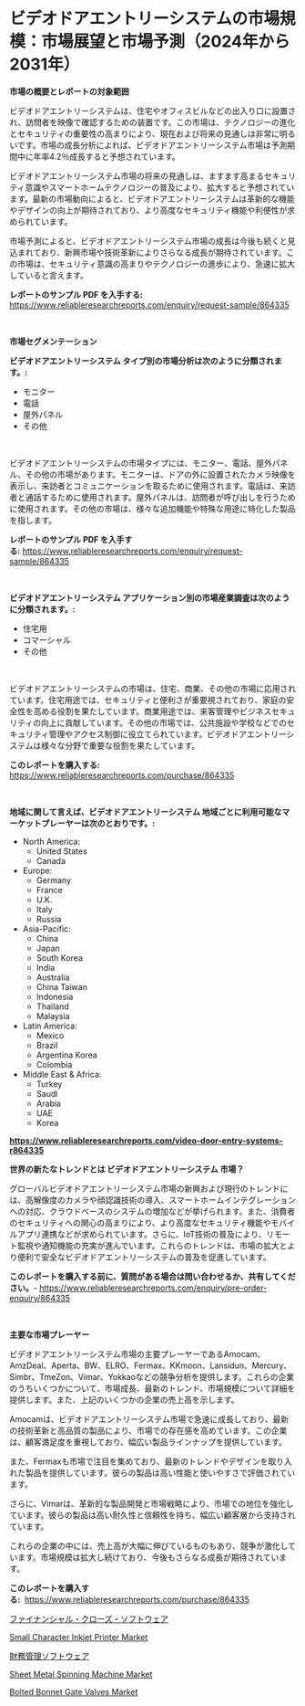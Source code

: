 <p><h1>ビデオドアエントリーシステムの市場規模：市場展望と市場予測（2024年から2031年）</h1></p><p><strong>市場の概要とレポートの対象範囲</strong></p>
<p><p>ビデオドアエントリーシステムは、住宅やオフィスビルなどの出入り口に設置され、訪問者を映像で確認するための装置です。この市場は、テクノロジーの進化とセキュリティの重要性の高まりにより、現在および将来の見通しは非常に明るいです。市場の成長分析によれば、ビデオドアエントリーシステム市場は予測期間中に年率4.2％成長すると予想されています。</p><p>ビデオドアエントリーシステム市場の将来の見通しは、ますます高まるセキュリティ意識やスマートホームテクノロジーの普及により、拡大すると予想されています。最新の市場動向によると、ビデオドアエントリーシステムは革新的な機能やデザインの向上が期待されており、より高度なセキュリティ機能や利便性が求められています。</p><p>市場予測によると、ビデオドアエントリーシステム市場の成長は今後も続くと見込まれており、新興市場や技術革新によりさらなる成長が期待されています。この市場は、セキュリティ意識の高まりやテクノロジーの進歩により、急速に拡大していると言えます。</p></p>
<p><strong>レポートのサンプル PDF を入手する:</strong> <a href="https://www.reliableresearchreports.com/enquiry/request-sample/864335">https://www.reliableresearchreports.com/enquiry/request-sample/864335</a></p>
<p>&nbsp;</p>
<p><strong>市場セグメンテーション</strong></p>
<p><strong>ビデオドアエントリーシステム タイプ別の市場分析は次のように分類されます。:</strong></p>
<p><ul><li>モニター</li><li>電話</li><li>屋外パネル</li><li>その他</li></ul></p>
<p>&nbsp;</p>
<p><p>ビデオドアエントリーシステムの市場タイプには、モニター、電話、屋外パネル、その他の市場があります。モニターは、ドアの外に設置されたカメラ映像を表示し、来訪者とコミュニケーションを取るために使用されます。電話は、来訪者と通話するために使用されます。屋外パネルは、訪問者が呼び出しを行うために使用されます。その他の市場は、様々な追加機能や特殊な用途に特化した製品を指します。</p></p>
<p><strong>レポートのサンプル PDF を入手する:</strong>&nbsp;<a href="https://www.reliableresearchreports.com/enquiry/request-sample/864335">https://www.reliableresearchreports.com/enquiry/request-sample/864335</a></p>
<p>&nbsp;</p>
<p><strong> ビデオドアエントリーシステム アプリケーション別の市場産業調査は次のように分類されます。:</strong></p>
<p><ul><li>住宅用</li><li>コマーシャル</li><li>その他</li></ul></p>
<p>&nbsp;</p>
<p><p>ビデオドアエントリーシステムの市場は、住宅、商業、その他の市場に応用されています。住宅用途では、セキュリティと便利さが重要視されており、家庭の安全性を高める役割を果たしています。商業用途では、来客管理やビジネスセキュリティの向上に貢献しています。その他の市場では、公共施設や学校などでのセキュリティ管理やアクセス制御に役立てられています。ビデオドアエントリーシステムは様々な分野で重要な役割を果たしています。</p></p>
<p><strong>このレポートを購入する:</strong>&nbsp; <a href="https://www.reliableresearchreports.com/purchase/864335">https://www.reliableresearchreports.com/purchase/864335</a></p>
<p>&nbsp;</p>
<p><strong>地域に関して言えば、ビデオドアエントリーシステム 地域ごとに利用可能なマーケットプレーヤーは次のとおりです。:</strong></p>
<p><ul>
    <li>
        North America:
        <ul>
            <li>United States</li>
            <li>Canada</li>
        </ul>
    </li>
    <li>
        Europe:
        <ul>
            <li>Germany</li>
            <li>France</li>
            <li>U.K.</li>
            <li>Italy</li>
            <li>Russia</li>
        </ul>
    </li>
    <li>
        Asia-Pacific:
        <ul>
            <li>China</li>
            <li>Japan</li>
            <li>South Korea</li>
            <li>India</li>
            <li>Australia</li>
            <li>China Taiwan</li>
            <li>Indonesia</li>
            <li>Thailand</li>
            <li>Malaysia</li>
        </ul>
    </li>
    <li>
        Latin America:
        <ul>
            <li>Mexico</li>
            <li>Brazil</li>
            <li>Argentina Korea</li>
            <li>Colombia</li>
        </ul>
    </li>
    <li>
        Middle East & Africa:
        <ul>
            <li>Turkey</li>
            <li>Saudi</li>
            <li>Arabia</li>
            <li>UAE</li>
            <li>Korea</li>
        </ul>
    </li>
    </ul></p>
<p><strong><a href="https://www.reliableresearchreports.com/video-door-entry-systems-r864335">https://www.reliableresearchreports.com/video-door-entry-systems-r864335</a></strong>&nbsp;</p>
<p><strong>世界の新たなトレンドとは ビデオドアエントリーシステム 市場？</strong></p>
<p><p>グローバルビデオドアエントリーシステム市場の新興および現行のトレンドには、高解像度のカメラや顔認識技術の導入、スマートホームインテグレーションへの対応、クラウドベースのシステムの増加などが挙げられます。また、消費者のセキュリティへの関心の高まりにより、より高度なセキュリティ機能やモバイルアプリ連携などが求められています。さらに、IoT技術の普及により、リモート監視や通知機能の充実が進んでいます。これらのトレンドは、市場の拡大とより便利で安全なビデオドアエントリーシステムの普及を促進しています。</p></p>
<p><strong>このレポートを購入する前に、質問がある場合は問い合わせるか、共有してください。</strong>- <a href="https://www.reliableresearchreports.com/enquiry/pre-order-enquiry/864335">https://www.reliableresearchreports.com/enquiry/pre-order-enquiry/864335</a></p>
<p>&nbsp;</p>
<p><strong>主要な市場プレーヤー</strong></p>
<p><p>ビデオドアエントリーシステム市場の主要プレーヤーであるAmocam、AmzDeal、Aperta、BW、ELRO、Fermax、KKmoon、Lansidun、Mercury、Simbr、TmeZon、Vimar、Yokkaoなどの競争分析を提供します。これらの企業のうちいくつかについて、市場成長、最新のトレンド、市場規模について詳細を提供します。また、上記のいくつかの企業の売上高を示します。</p><p>Amocamは、ビデオドアエントリーシステム市場で急速に成長しており、最新の技術革新と高品質の製品により、市場での存在感を高めています。この企業は、顧客満足度を重視しており、幅広い製品ラインナップを提供しています。</p><p>また、Fermaxも市場で注目を集めており、最新のトレンドやデザインを取り入れた製品を提供しています。彼らの製品は高い性能と使いやすさで評価されています。</p><p>さらに、Vimarは、革新的な製品開発と市場戦略により、市場での地位を強化しています。彼らの製品は高い耐久性と信頼性を持ち、幅広い顧客層から支持されています。</p><p>これらの企業の中には、売上高が大幅に伸びているものもあり、競争が激化しています。市場規模は拡大し続けており、今後もさらなる成長が期待されています。</p></p>
<p><strong>このレポートを購入する:</strong>&nbsp;&nbsp;<a href="https://www.reliableresearchreports.com/purchase/864335">https://www.reliableresearchreports.com/purchase/864335</a></p>
<p><p><a href="https://github.com/VinceMarvin1/Market-Research-Report-List-1/blob/main/498262245087.md">ファイナンシャル・クローズ・ソフトウェア</a></p><p><a href="https://www.linkedin.com/pulse/small-character-inkjet-printer-market-size-outlook-forecast-1obpe?trackingId=SmJqkyIiy1MR6TIciOielw%3D%3D">Small Character Inkjet Printer Market</a></p><p><a href="https://github.com/ihabdkwlxs948/Market-Research-Report-List-1/blob/main/482519245088.md">財務管理ソフトウェア</a></p><p><a href="https://www.linkedin.com/pulse/sheet-metal-spinning-machine-market-size-outlook-forecast-v2d8e?trackingId=d30SVgZ9CL9bPneQNHXiwA%3D%3D">Sheet Metal Spinning Machine Market</a></p><p><a href="https://github.com/arionmp/Market-Research-Report-List-3/blob/main/bolted-bonnet-gate-valves-market.md">Bolted Bonnet Gate Valves Market</a></p></p>